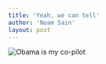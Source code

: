 ```yaml
---
title: 'Yeah, we can tell'
author: 'Noam Sain'
layout: post
---
```


![Obama is my co-pilot](/_assets/img/2015/01/Co-pilot-Obama.jpg)